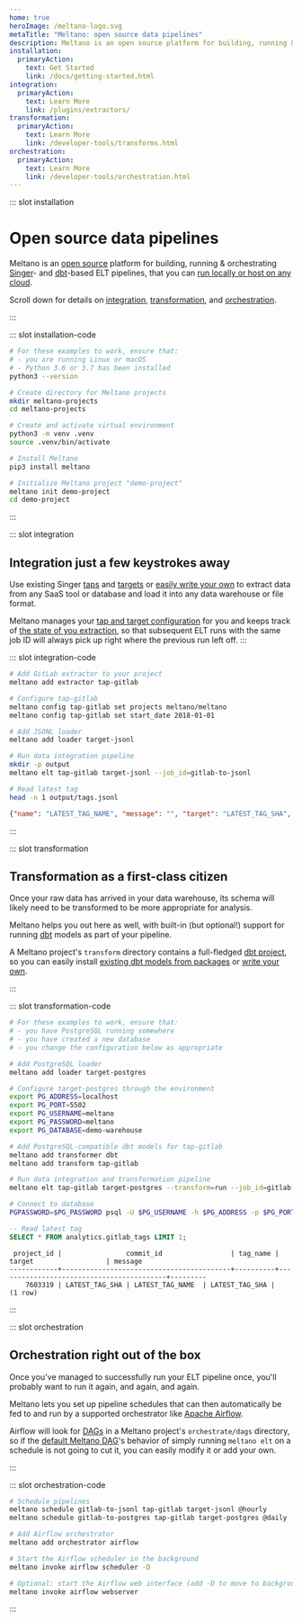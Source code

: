 ```yaml
---
home: true
heroImage: /meltano-logo.svg
metaTitle: "Meltano: open source data pipelines"
description: Meltano is an open source platform for building, running & orchestrating Singer- and dbt-based ELT pipelines, that you can run locally or host on any cloud. Use existing Singer taps and targets or easily write your own to extract data from any SaaS tool or database and load it into any data warehouse or file format.
installation:
  primaryAction:
    text: Get Started
    link: /docs/getting-started.html
integration:
  primaryAction:
    text: Learn More
    link: /plugins/extractors/
transformation:
  primaryAction:
    text: Learn More
    link: /developer-tools/transforms.html
orchestration:
  primaryAction:
    text: Learn More
    link: /developer-tools/orchestration.html
---
```


::: slot installation

# Open source data pipelines

Meltano is an [open source](https://gitlab.com/meltano/meltano) platform for
building, running & orchestrating [Singer](https://www.singer.io/)- and [dbt](https://www.getdbt.com)-based ELT pipelines, that you can [run locally or host on any cloud](/developer-tools/self-hosted-installation.html).

Scroll down for details on [integration](/#integration-just-a-few-keystrokes-away), [transformation](/#transformation-as-a-first-class-citizen), and [orchestration](/#orchestration-right-out-of-the-box).

:::

::: slot installation-code

```bash
# For these examples to work, ensure that:
# - you are running Linux or macOS
# - Python 3.6 or 3.7 has been installed
python3 --version

# Create directory for Meltano projects
mkdir meltano-projects
cd meltano-projects

# Create and activate virtual environment
python3 -m venv .venv
source .venv/bin/activate

# Install Meltano
pip3 install meltano

# Initialize Meltano project "demo-project"
meltano init demo-project
cd demo-project
```

:::

::: slot integration

## Integration just a few keystrokes away

Use existing Singer [taps](/plugins/extractors/) and [targets](/plugins/loaders/)
or [easily write your own](/tutorials/create-a-custom-extractor.html) to extract
data from any SaaS tool or database and load it into any data warehouse or file format.

Meltano manages your [tap and target configuration](https://github.com/singer-io/getting-started/blob/master/docs/CONFIG_AND_STATE.md#config-file)
for you and keeps track of [the state of you extraction](https://github.com/singer-io/getting-started/blob/master/docs/CONFIG_AND_STATE.md#state-file),
so that subsequent ELT runs with the same job ID will always pick up right where
the previous run left off.
:::

::: slot integration-code
```bash
# Add GitLab extractor to your project
meltano add extractor tap-gitlab

# Configure tap-gitlab
meltano config tap-gitlab set projects meltano/meltano
meltano config tap-gitlab set start_date 2018-01-01

# Add JSONL loader
meltano add loader target-jsonl

# Run data integration pipeline
mkdir -p output
meltano elt tap-gitlab target-jsonl --job_id=gitlab-to-jsonl

# Read latest tag
head -n 1 output/tags.jsonl
```

```json
{"name": "LATEST_TAG_NAME", "message": "", "target": "LATEST_TAG_SHA", "commit_id": "LATEST_TAG_SHA", "project_id": 7603319}
```

:::

::: slot transformation

## Transformation as a first-class citizen

Once your raw data has arrived in your data warehouse, its schema will likely
need to be transformed to be more appropriate for analysis.

Meltano helps you out here as well, with built-in (but optional!) support for running
[dbt](https://www.getdbt.com/) models as part of your pipeline.

A Meltano project's `transform` directory contains a full-fledged
[dbt project](https://docs.getdbt.com/docs/building-a-dbt-project/projects),
so you can easily install [existing dbt models from packages](https://hub.getdbt.com/)
or [write your own](/tutorials/create-custom-transforms-and-models.html#adding-custom-transforms).

:::

::: slot transformation-code

```bash
# For these examples to work, ensure that:
# - you have PostgreSQL running somewhere
# - you have created a new database
# - you change the configuration below as appropriate

# Add PostgreSQL loader
meltano add loader target-postgres

# Configure target-postgres through the environment
export PG_ADDRESS=localhost
export PG_PORT=5502
export PG_USERNAME=meltano
export PG_PASSWORD=meltano
export PG_DATABASE=demo-warehouse

# Add PostgreSQL-compatible dbt models for tap-gitlab
meltano add transformer dbt
meltano add transform tap-gitlab

# Run data integration and transformation pipeline
meltano elt tap-gitlab target-postgres --transform=run --job_id=gitlab-to-postgres

# Connect to database
PGPASSWORD=$PG_PASSWORD psql -U $PG_USERNAME -h $PG_ADDRESS -p $PG_PORT -d $PG_DATABASE
```

```sql
-- Read latest tag
SELECT * FROM analytics.gitlab_tags LIMIT 1;
```

```
 project_id |                commit_id                 | tag_name |                  target                  | message
------------+------------------------------------------+----------+------------------------------------------+---------
    7603319 | LATEST_TAG_SHA | LATEST_TAG_NAME  | LATEST_TAG_SHA |
(1 row)
```

:::

::: slot orchestration

## Orchestration right out of the box

Once you've managed to successfully run your ELT pipeline once, you'll probably
want to run it again, and again, and again.

Meltano lets you set up pipeline schedules that can then automatically be fed
to and run by a supported orchestrator like [Apache Airflow](https://airflow.apache.org/).

Airflow will look for [DAGs](https://airflow.apache.org/docs/stable/concepts.html#dags)
in a Meltano project's `orchestrate/dags` directory, so if the
[default Meltano DAG](https://gitlab.com/meltano/meltano/blob/master/src/meltano/core/bundle/dags/meltano.py)'s
behavior of simply running `meltano elt` on a schedule is not going to cut it,
you can easily modify it or add your own.

:::

::: slot orchestration-code

```bash
# Schedule pipelines
meltano schedule gitlab-to-jsonl tap-gitlab target-jsonl @hourly
meltano schedule gitlab-to-postgres tap-gitlab target-postgres @daily --transform=run

# Add Airflow orchestrator
meltano add orchestrator airflow

# Start the Airflow scheduler in the background
meltano invoke airflow scheduler -D

# Optional: start the Airflow web interface (add -D to move to background)
meltano invoke airflow webserver
```

:::
